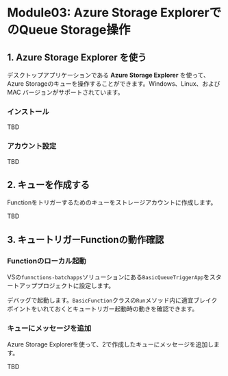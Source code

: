 # Module03: Azure Storage ExplorerでのQueue Storage操作

## 1. Azure Storage Explorer を使う

デスクトップアプリケーションである **Azure Storage Explorer** を使って、Azure Storageのキューを操作することができます。Windows、Linux、および MAC バージョンがサポートされています。

### インストール

TBD

### アカウント設定

TBD

## 2. キューを作成する

Functionをトリガーするためのキューをストレージアカウントに作成します。

TBD

## 3. キュートリガーFunctionの動作確認

### Functionのローカル起動

VSの```funnctions-batchapps```ソリューションにある```BasicQueueTriggerApp```をスタートアッププロジェクトに設定します。

デバッグで起動します。```BasicFunction```クラスの```Run```メソッド内に適宜ブレイクポイントをいれておくとキュートリガー起動時の動きを確認できます。

### キューにメッセージを追加

Azure Storage Explorerを使って、2で作成したキューにメッセージを追加します。

TBD